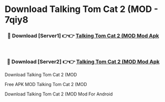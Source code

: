 # Download Talking Tom Cat 2 (MOD - 7qiy8



<div align="center">
<h3>🔴 Download [Server1] 👉👉 <a href="https://momento.my/?title=Talking_Tom_Cat_2_(MOD">Talking Tom Cat 2 (MOD Mod Apk</a></h3><br>

<h3>🔴 Download [Server2] 👉👉 <a href="https://momento.my/?title=Talking_Tom_Cat_2_(MOD">Talking Tom Cat 2 (MOD Mod Apk</a></h3>
</div>



Download Talking Tom Cat 2 (MOD 

Free APK MOD Talking Tom Cat 2 (MOD 

Download Talking Tom Cat 2 (MOD Mod For Android
